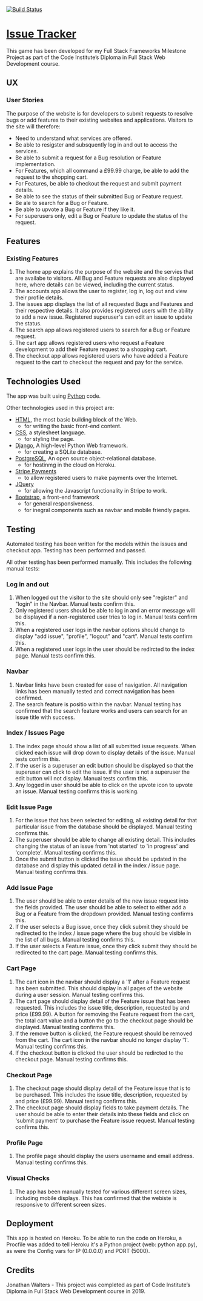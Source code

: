 [![Build Status](https://travis-ci.org/jonw83/issue-tracker-jw.svg?branch=master)](https://travis-ci.org/jonw83/issue-tracker-jw)

# [Issue Tracker](https://issue-tracker-jw.herokuapp.com/)

This game has been developed for my Full Stack Frameworks Milestone Project as part of the Code Institute’s Diploma in Full Stack Web Development course.

## UX

### User Stories

The purpose of the website is for developers to submit requests to resolve bugs or add features to their existing websites and applications. Visitors to the site will therefore:

- Need to understand what services are offered.
- Be able to resigster and subsquently log in and out to access the services.
- Be able to submit a request for a Bug resolution or Feature implementation.
- For Features, which all command a £99.99 charge, be able to add the request to the shopping cart.
- For Features, be able to checkout the request and submit payment details.
- Be able to see the status of their submitted Bug or Feature request.
- Be ale to search for a Bug or Feature.
- Be able to upvote a Bug or Feature if they like it.
- For superusers only, edit a Bug or Feature to update the status of the request.

## Features

### Existing Features

1. The home app explains the purpose of the website and the servies that are availabe to visitors. All Bug and Feature requests are also displayed here, where details can be viewed, including the current status.
1. The accounts app allows the user to register, log in, log out and view their profile details.
1. The issues app displays the list of all requested Bugs and Features and their respective details. It also provides registered users with the ability to add a new issue. Registered superuser's can edit an issue to update the status.
1. The search app allows registered users to search for a Bug or Feature request.
1. The cart app allows registered users who request a Feature development to add their Feature request to a shopping cart.
1. The checkout app allows registered users who have added a Feature request to the cart to checkout the request and pay for the service.

## Technologies Used

The app was built using [Python](https://www.python.org/) code.

Other technologies used in this project are:

- [HTML](https://developer.mozilla.org/en-US/docs/Web/HTML), the most basic building block of the Web.
  - for writing the basic front-end content.
- [CSS](https://developer.mozilla.org/en-US/docs/Web/CSS), a stylesheet language.
  - for styling the page.
- [Django](https://www.djangoproject.com/), A high-level Python Web framework.
  - for creating a SQLite database.
- [PostgreSQL](https://www.postgresql.org/), An open source object-relational database.
  - for hostinmg in the cloud on Heroku.
- [Stripe Payments](https://stripe.com/gb?utm_campaign=paid_brand-UK_en_Search_Brand_Stripe-2032860449&utm_medium=cpc&utm_source=google&ad_content=355351450259&utm_term=stripe%20pay&utm_matchtype=e&utm_adposition=1t1&utm_device=c&gclid=CjwKCAjwm4rqBRBUEiwAwaWjjGwZ1ODfsQvfW_8NiIR3ZVihr9MmvBpeO1YBQ0YRPqldzoZ8JeZYfxoCnaUQAvD_BwE)
  -  to allow registered users to make payments over the Internet.
- [JQuery](https://jquery.com)
  - for allowing the Javascript functionality in Stripe to work.
- [Bootstrap](http://getbootstrap.com/), a front-end framework
  - for general responsiveness.
  - for inegral components such as navbar and mobile friendly pages. 

## Testing

Automated testing has been written for the models within the issues and checkout app. Testing has been performed and passed. 

All other testing has been performed manually. This includes the following manual tests:

### Log in and out

1. When logged out the visitor to the site should only see "register" and "login" in the Navbar. Manual tests confirm this.
1. Only registered users should be able to log in and an error message will be displayed if a non-registered user tries to log in. Manual tests confirm this.
1. When a registered user logs in the navbar options should change to display "add issue", "profile", "logout" and "cart". Manual tests confirm this.
1. When a registered user logs in the user should be redircted to the index page. Manual tests confirm this.

### Navbar

1. Navbar links have been created for ease of navigation. All navigation links has been manually tested and correct navigation has been confirmed.
1. The search feature is positio within the navbar. Manual testing has confirmed that the search feature works and users can search for an issue title with success.

### Index / Issues Page

1. The index page should show a list of all submitted issue requests. When clicked each issue will drop down to display details of the issue. Manual tests confirm this.
1. If the user is a superuser an edit button should be displayed so that the superuser can click to edit the issue. if the user is not a superuser the edit button will not display. Manual tests confirm this.
1. Any logged in user should be able to click on the upvote icon to upvote an issue. Manual testing confirms this is working.

### Edit Issue Page

1. For the issue that has been selected for editing, all existing detail for that particular issue from the database should be displayed. Manual testing confirms this.
1. The superuser should be able to change all existing detail. This includes changing the status of an issue from 'not started' to 'in progress' and 'complete'. Manual testing confirms this.
1. Once the submit button is clicked the issue should be updated in the database and display this updated detail in the index / issue page. Manual testing confirms this.

### Add Issue Page

1. The user should be able to enter details of the new issue request into the fields provided. The user should be able to select to either add a Bug or a Feature from the dropdown provided. Manual testing confirms this.
1. If the user selects a Bug issue, once they click submit they should be redirected to the index / issue page where the bug should be visible in the list of all bugs. Manual testing confirms this.
1. If the user selects a Feature issue, once they click submit they should be redirected to the cart page. Manual testing confirms this. 

### Cart Page

1. The cart icon in the navbar should display a '1' after a Feature request has been submitted. This should display in all pages of the website during a user session. Manual testing confirms this. 
1. The cart page should display detail of the Feature issue that has been requested. This includes the issue title, description, requested by and price (£99.99). A button for removing the Feature request from the cart, the total cart value and a button the go to the checkout page should be displayed. Manual testing confirms this.
1. If the remove button is clicked, the Feature request should be removed from the cart. The cart icon in the navbar should no longer display '1'. Manual testing confirms this. 
1. If the checkout button is clicked the user should be redircted to the checkout page. Manual testing confirms this.

### Checkout Page

1. The checkout page should display detail of the Feature issue that is to be purchased. This includes the issue title, description, requested by and price (£99.99). Manual testing confirms this. 
1. The checkout page should display fields to take payment details. The user should be able to enter their details into these fields and click on 'submit payment' to purchase the Feature issue request. Manual testing confirms this. 

### Profile Page

1. The profile page should display the users username and email address. Manual testing confirms this.

### Visual Checks

1. The app has been manually tested for various different screen sizes, including mobile displays. This has confirmed that the webiste is responsive to different screen sizes.

## Deployment

This app is hosted on Heroku. To be able to run the code on Heroku, a Procfile was added to tell Heroku it's a Python project (web: python app.py), as were the Config vars for IP (0.0.0.0) and PORT (5000).

## Credits

Jonathan Walters - This project was completed as part of Code Institute’s Diploma in Full Stack Web Development course in 2019.